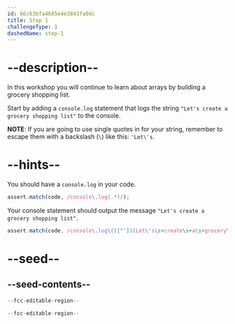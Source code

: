 ```yaml
---
id: 66c63bfa4685e4e3843fa0dc
title: Step 1
challengeType: 1
dashedName: step-1
---
```


# --description--

In this workshop you will continue to learn about arrays by building a grocery shopping list.

Start by adding a `console.log` statement that logs the string `"Let's create a grocery shopping list"` to the console.

**NOTE**: If you are going to use single quotes in for your string, remember to escape them with a backslash (`\`) like this: `'Let\'s`.

# --hints--

You should have a `console.log` in your code.

```js
assert.match(code, /console\.log(.*)/);
```

Your console statement should output the message `"Let's create a grocery shopping list"`.

```js
assert.match(code, /console\.log\((["'])(Let\'s\s+create\s+a\s+grocery\s+shopping\s+list)\1\)/);
```

# --seed--

## --seed-contents--

```js
--fcc-editable-region--

--fcc-editable-region--
```
